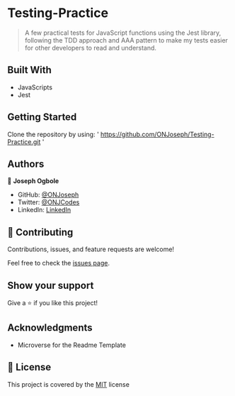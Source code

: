 

# Testing-Practice

> A few practical tests for JavaScript functions using the Jest library, following  the TDD approach and AAA pattern to make my tests easier for other developers to read and understand. 


## Built With

- JavaScripts
- Jest


## Getting Started

Clone the repository by using:
' https://github.com/ONJoseph/Testing-Practice.git '


## Authors

👤 **Joseph Ogbole**

- GitHub: [@ONJoseph](https://github.com/ONJoseph)
- Twitter: [@ONJCodes](https://twitter.com/ONJCodes)
- LinkedIn: [LinkedIn](https://www.linkedin.com/in/o-n-joseph-ba8425147/)


## 🤝 Contributing

Contributions, issues, and feature requests are welcome!

Feel free to check the [issues page](https://github.com/ONJoseph/Testing-Practice/issues).

## Show your support

Give a ⭐️ if you like this project!

## Acknowledgments

- Microverse for the Readme Template

## 📝 License

This project is covered by the [MIT](/LICENSE) license
